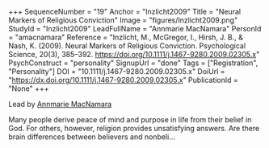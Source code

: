 +++
SequenceNumber = "19"
Anchor = "Inzlicht2009"
Title = "Neural Markers of Religious Conviction"
Image = "figures/Inzlicht2009.png"
StudyId = "Inzlicht2009"
LeadFullName = "Annmarie MacNamara"
PersonId = "amacnamara"
Reference = "Inzlicht, M., McGregor, I., Hirsh, J. B., & Nash, K. (2009). Neural Markers of Religious Conviction. Psychological Science, 20(3), 385–392. https://doi.org/10.1111/j.1467-9280.2009.02305.x"
PsychConstruct = "personality"
SignupUrl = "done"
Tags = ["Registration", "Personality"]
DOI = "10.1111/j.1467-9280.2009.02305.x"
DoiUrl = "https://dx.doi.org/10.1111/j.1467-9280.2009.02305.x"
PublicationId = "None"
+++

Lead by [Annmarie MacNamara](/people/#amacnamara)

Many people derive peace of mind and purpose in life from their belief in God. For others, however, religion provides unsatisfying answers. Are there brain differences between believers and nonbeli...